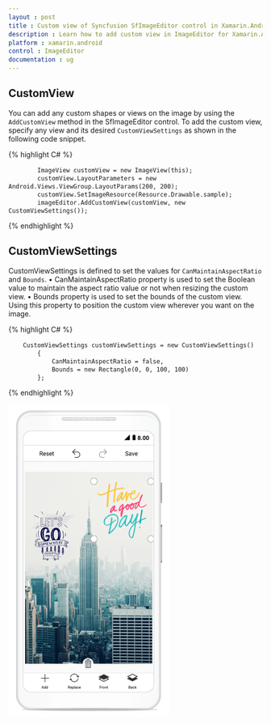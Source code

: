 ```yaml
---
layout : post
title : Custom view of Syncfusion SfImageEditor control in Xamarin.Android
description : Learn how to add custom view in ImageEditor for Xamarin.Android
platform : xamarin.android
control : ImageEditor
documentation : ug
---
```


## CustomView

You can add any custom shapes or views on the image by using the `AddCustomView` method in the SfImageEditor control. To add the custom view, specify any view and its desired `CustomViewSettings` as shown in the following code snippet.

{% highlight C# %}

            ImageView customView = new ImageView(this);
            customView.LayoutParameters = new Android.Views.ViewGroup.LayoutParams(200, 200);
            customView.SetImageResource(Resource.Drawable.sample);
            imageEditor.AddCustomView(customView, new CustomViewSettings());

{% endhighlight %}

## CustomViewSettings

CustomViewSettings is defined to set the values for `CanMaintainAspectRatio` and `Bounds`.
•	CanMaintainAspectRatio property is used to set the Boolean value to maintain the aspect ratio value or not when resizing the custom view.
•	Bounds property is used to set the bounds of the custom view. Using this property to position the custom view wherever you want on the image.

{% highlight C# %}

        CustomViewSettings customViewSettings = new CustomViewSettings()
            {
                CanMaintainAspectRatio = false,
                Bounds = new Rectangle(0, 0, 100, 100)
            };

{% endhighlight %}

![SfImageEditor](ImageEditor_images/CustomView.png)